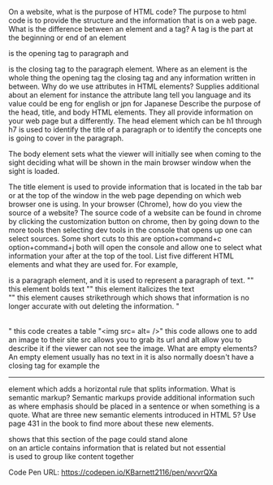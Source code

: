 On a website, what is the purpose of HTML code?
  The purpose to html code is to provide the structure and the information that is on a web page.
What is the difference between an element and a tag?
  A tag is the part at the beginning or end of an element <p> is the opening tag to paragraph and </p> is the closing tag to the paragraph element. Where as an element is the whole thing the opening tag the closing tag and any information written in between.
Why do we use attributes in HTML elements?
  Supplies additional about an element for instance the attribute lang tell you language and its value could be eng for english or jpn for Japanese
Describe the purpose of the head, title, and body HTML elements.
  They all provide information on your web page but a differently.
  The head element which can be h1 through h7 is  used to identify the title of a paragraph or to identify the concepts one is going to cover in the paragraph.

  The body element sets what the viewer will initially see when coming to the sight deciding what will be shown in the main browser window when the sight is loaded.

   The title element is used to provide information that is located in the tab bar or at the top of the window in the web page depending on which web browser one is using.
In your browser (Chrome), how do you view the source of a website?
  The source code of a website can be found in chrome by clicking the customization button on chrome, then by going down to the more tools then selecting dev tools in the console that opens up one can select sources. Some short cuts to this are option+command+c option+command+j both will open the console and allow one to select what information your after at the top of the tool.
List five different HTML elements and what they are used for. For example, <p></p> is a paragraph element, and it is used to represent a paragraph of text.
  "<b></b>" this element bolds text
  "<i></i>" this element italicizes the text  
  "<s></s>" this element causes strikethrough which shows that information is no longer accurate with out deleting the information.
  "<table></table>" this code creates a table
  "<img src= alt= />" this code allows one to add an image to their site src allows you to grab its url and alt allow you to describe it if the viewer can not see the image.
What are empty elements?
  An empty element usually has no text in it is also normally doesn't have a closing tag for example the <hr /> element which adds a horizontal rule that splits information.
What is semantic markup?
  Semantic markups provide additional information such as where emphasis should be placed in a sentence or  when something is a quote.
What are three new semantic elements introduced in HTML 5? Use page 431 in the book to find more about these new elements.
  <article></article> shows that this section of the page could stand alone
  <aside></aside> on an article contains information that is related but not essential
  <section></section> is used to group like content together


Code Pen URL: https://codepen.io/KBarnett2116/pen/wvvrQXa
